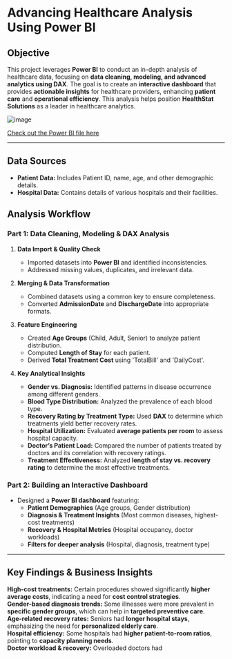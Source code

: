 # Advancing Healthcare Analysis Using Power BI  

## Objective  
This project leverages **Power BI** to conduct an in-depth analysis of healthcare data, focusing on **data cleaning, modeling, and advanced analytics using DAX**. The goal is to create an **interactive dashboard** that provides **actionable insights** for healthcare providers, enhancing **patient care** and **operational efficiency**. This analysis helps position **HealthStat Solutions** as a leader in healthcare analytics.  

![image](https://github.com/user-attachments/assets/6c574313-fc1d-4932-915d-34aa46bbb61f)
  

[Check out the Power BI file here](https://drive.google.com/file/d/1uFRvjGCggL3qMAazqWvEDNKqlOTSIf71/view?usp=sharing)  

---  

## Data Sources  
- **Patient Data:** Includes Patient ID, name, age, and other demographic details.  
- **Hospital Data:** Contains details of various hospitals and their facilities.  

## Analysis Workflow  

### **Part 1: Data Cleaning, Modeling & DAX Analysis**  

1. **Data Import & Quality Check**  
   - Imported datasets into **Power BI** and identified inconsistencies.  
   - Addressed missing values, duplicates, and irrelevant data.  

2. **Merging & Data Transformation**  
   - Combined datasets using a common key to ensure completeness.  
   - Converted **AdmissionDate** and **DischargeDate** into appropriate formats.  

3. **Feature Engineering**  
   - Created **Age Groups** (Child, Adult, Senior) to analyze patient distribution.  
   - Computed **Length of Stay** for each patient.  
   - Derived **Total Treatment Cost** using 'TotalBill' and 'DailyCost'.  

4. **Key Analytical Insights**  
   - **Gender vs. Diagnosis:** Identified patterns in disease occurrence among different genders.  
   - **Blood Type Distribution:** Analyzed the prevalence of each blood type.  
   - **Recovery Rating by Treatment Type:** Used **DAX** to determine which treatments yield better recovery rates.  
   - **Hospital Utilization:** Evaluated **average patients per room** to assess hospital capacity.  
   - **Doctor’s Patient Load:** Compared the number of patients treated by doctors and its correlation with recovery ratings.  
   - **Treatment Effectiveness:** Analyzed **length of stay vs. recovery rating** to determine the most effective treatments.  

### **Part 2: Building an Interactive Dashboard**  

- Designed a **Power BI dashboard** featuring:  
  - **Patient Demographics** (Age groups, Gender distribution)  
  - **Diagnosis & Treatment Insights** (Most common diseases, highest-cost treatments)  
  - **Recovery & Hospital Metrics** (Hospital occupancy, doctor workloads)  
  - **Filters for deeper analysis** (Hospital, diagnosis, treatment type)  

---  

## **Key Findings & Business Insights**  

**High-cost treatments:** Certain procedures showed significantly **higher average costs**, indicating a need for **cost control strategies**.  
**Gender-based diagnosis trends:** Some illnesses were more prevalent in **specific gender groups**, which can help in **targeted preventive care**.  
**Age-related recovery rates:** Seniors had **longer hospital stays**, emphasizing the need for **personalized elderly care**.  
**Hospital efficiency:** Some hospitals had **higher patient-to-room ratios**, pointing to **capacity planning needs**.  
**Doctor workload & recovery:** Overloaded doctors had
